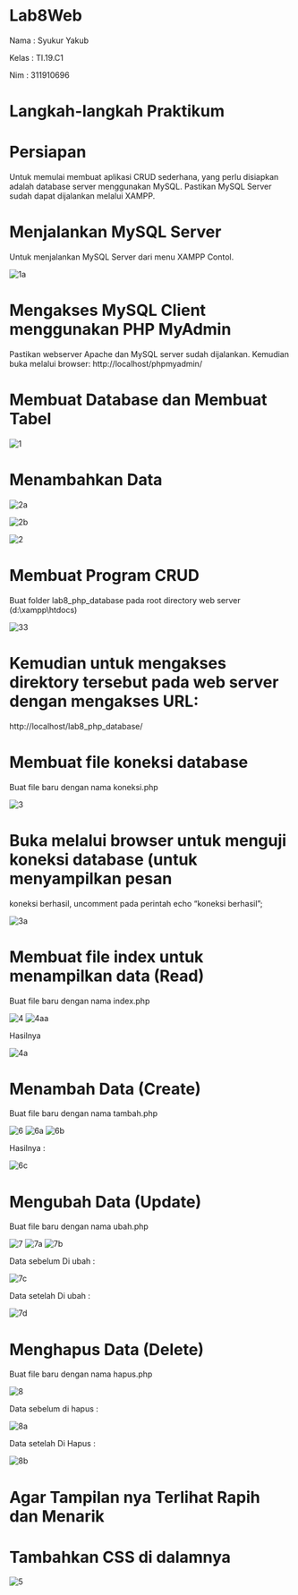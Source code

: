 # Lab8Web

Nama  : Syukur Yakub

Kelas : TI.19.C1

Nim   : 311910696

# Langkah-langkah Praktikum
# Persiapan
Untuk memulai membuat aplikasi CRUD sederhana, yang perlu disiapkan adalah 
database server menggunakan MySQL. Pastikan MySQL Server sudah dapat dijalankan 
melalui XAMPP.
# Menjalankan MySQL Server
Untuk menjalankan MySQL Server dari menu XAMPP Contol.

![1a](https://user-images.githubusercontent.com/56242226/120600595-9296d980-c466-11eb-925f-ef09ed2196f4.PNG)

# Mengakses MySQL Client menggunakan PHP MyAdmin
Pastikan webserver Apache dan MySQL server sudah dijalankan. Kemudian buka 
melalui browser: http://localhost/phpmyadmin/

# Membuat Database dan Membuat Tabel
![1](https://user-images.githubusercontent.com/56242226/120600902-ea354500-c466-11eb-8822-dbe2b3f3c6ea.PNG)

# Menambahkan Data
![2a](https://user-images.githubusercontent.com/56242226/120601190-45ffce00-c467-11eb-8073-cff6e8918689.PNG)

![2b](https://user-images.githubusercontent.com/56242226/120602774-fa4e2400-c468-11eb-8093-d1201f2a0e23.PNG)


![2](https://user-images.githubusercontent.com/56242226/120602588-ca9f1c00-c468-11eb-8f37-bf2ccb1e1800.PNG)

# Membuat Program CRUD
Buat folder lab8_php_database pada root directory web server (d:\xampp\htdocs)

![33](https://user-images.githubusercontent.com/56242226/120603165-59139d80-c469-11eb-9b71-f01c63387ae4.PNG)

# Kemudian untuk mengakses direktory tersebut pada web server dengan mengakses URL: 
http://localhost/lab8_php_database/

# Membuat file koneksi database
Buat file baru dengan nama koneksi.php

![3](https://user-images.githubusercontent.com/56242226/120603343-8ceec300-c469-11eb-9d06-372e34015b50.PNG)

# Buka melalui browser untuk menguji koneksi database (untuk menyampilkan pesan 
koneksi berhasil, uncomment pada perintah echo “koneksi berhasil”; 

![3a](https://user-images.githubusercontent.com/56242226/120603440-aabc2800-c469-11eb-92a4-9f1b31ddcbc1.PNG)

# Membuat file index untuk menampilkan data (Read)
Buat file baru dengan nama index.php

![4](https://user-images.githubusercontent.com/56242226/120603537-c7586000-c469-11eb-908f-8def7d07e2aa.PNG)
![4aa](https://user-images.githubusercontent.com/56242226/120603588-d4754f00-c469-11eb-8199-ae64142ee4ca.PNG)

Hasilnya 

![4a](https://user-images.githubusercontent.com/56242226/120603698-e820b580-c469-11eb-97cc-8a34e485e079.PNG)

# Menambah Data (Create)
Buat file baru dengan nama tambah.php

![6](https://user-images.githubusercontent.com/56242226/120603818-0981a180-c46a-11eb-8a10-10d320c1de20.PNG)
![6a](https://user-images.githubusercontent.com/56242226/120603878-156d6380-c46a-11eb-979d-fde6448170e6.PNG)
![6b](https://user-images.githubusercontent.com/56242226/120603917-20c08f00-c46a-11eb-8344-a7aca1e5cc8f.PNG)

Hasilnya :

![6c](https://user-images.githubusercontent.com/56242226/120603976-31710500-c46a-11eb-89b6-77315148ad86.PNG)

# Mengubah Data (Update)
Buat file baru dengan nama ubah.php

![7](https://user-images.githubusercontent.com/56242226/120604153-5f564980-c46a-11eb-9932-8f82fadda91c.PNG)
![7a](https://user-images.githubusercontent.com/56242226/120604191-69784800-c46a-11eb-9e17-3857eb444ec3.PNG)
![7b](https://user-images.githubusercontent.com/56242226/120604223-739a4680-c46a-11eb-85fb-5566b6a23f17.PNG)

Data sebelum Di ubah : 

![7c](https://user-images.githubusercontent.com/56242226/120604272-844abc80-c46a-11eb-8962-1f694277fc9e.PNG)

Data setelah Di ubah :

![7d](https://user-images.githubusercontent.com/56242226/120604362-9d536d80-c46a-11eb-8e99-19609772627b.PNG)

# Menghapus Data (Delete)
Buat file baru dengan nama hapus.php

![8](https://user-images.githubusercontent.com/56242226/120604501-c07e1d00-c46a-11eb-947f-4171f2209e9a.PNG)

Data sebelum di hapus :

![8a](https://user-images.githubusercontent.com/56242226/120604692-e7d4ea00-c46a-11eb-9988-c615799bdf7d.PNG)

Data setelah Di Hapus :

![8b](https://user-images.githubusercontent.com/56242226/120604771-fd4a1400-c46a-11eb-9a88-29ee4a667350.PNG)

# Agar Tampilan nya Terlihat Rapih dan Menarik 
# Tambahkan CSS di dalamnya 
![5](https://user-images.githubusercontent.com/56242226/120604928-223e8700-c46b-11eb-9a9b-d492198f1023.PNG)


























